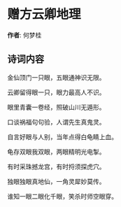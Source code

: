 # 赠方云卿地理

**作者**: 何梦桂

## 诗词内容

金仙顶门一只眼，五眼通神识无限。

云卿留得眼一只，眼力最高人不识。

眼里青囊一卷经，照破山川无遁形。

口谈祸福句句验，人谓先生真鬼灵。

自言好眼与人别，当年点得白龟睛上血。

龟存双眼我双眼，两眼精明光电掣。

有时采珠撼龙宫，有时捋须探虎穴。

独眼独眼真地仙，一角灵犀妙莫传。

谁知一眼二眼化千眼，笑杀时师空眼穿。


